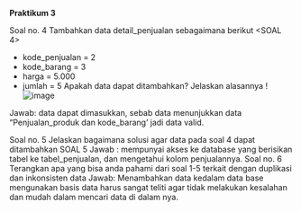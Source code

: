 **Praktikum 3**

Soal no. 4
Tambahkan data detail_penjualan sebagaimana berikut <SOAL 4>
- kode_penjualan = 2
- kode_barang = 3
- harga = 5.000
- jumlah = 5
Apakah data dapat ditambahkan? Jelaskan alasannya !
![image](https://github.com/arizatus233/Learn_Phpmyadmin/assets/160198966/a0671016-3a69-4891-9a8e-fa5f88ef91e1)

Jawab: data dapat dimasukkan, sebab data menunjukkan data “Penjualan_produk dan kode_barang’ jadi data valid.

Soal no. 5
Jelaskan bagaimana solusi agar data pada soal 4 dapat ditambahkan SOAL 5
Jawab : mempunyai akses ke database yang berisikan tabel ke tabel_penjualan, dan mengetahui kolom penjualannya.
Soal no. 6
Terangkan apa yang bisa anda pahami dari soal 1-5 terkait dengan duplikasi dan inkonsisten data
Jawab: Menambahkan data kedalam data base mengunakan basis data harus sangat teliti agar tidak melakukan kesalahan dan mudah dalam mencari data di dalam nya.
